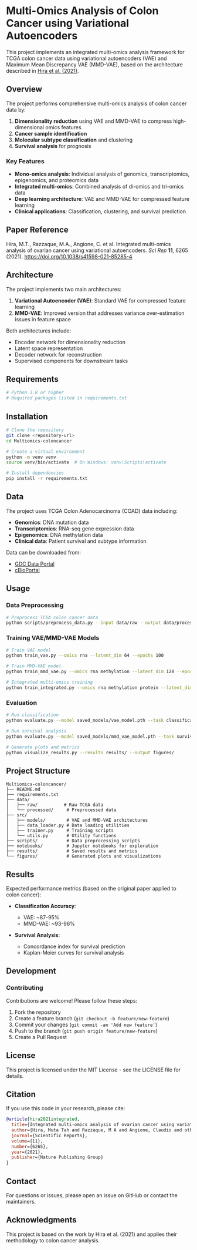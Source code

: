 # Multi-Omics Analysis of Colon Cancer using Variational Autoencoders

This project implements an integrated multi-omics analysis framework for TCGA colon cancer data using variational autoencoders (VAE) and Maximum Mean Discrepancy VAE (MMD-VAE), based on the architecture described in [Hira et al. (2021)](https://www.nature.com/articles/s41598-021-85285-4).

## Overview

The project performs comprehensive multi-omics analysis of colon cancer data by:
1. **Dimensionality reduction** using VAE and MMD-VAE to compress high-dimensional omics features
2. **Cancer sample identification** 
3. **Molecular subtype classification** and clustering
4. **Survival analysis** for prognosis

### Key Features

- **Mono-omics analysis**: Individual analysis of genomics, transcriptomics, epigenomics, and proteomics data
- **Integrated multi-omics**: Combined analysis of di-omics and tri-omics data
- **Deep learning architecture**: VAE and MMD-VAE for compressed feature learning
- **Clinical applications**: Classification, clustering, and survival prediction

## Paper Reference

Hira, M.T., Razzaque, M.A., Angione, C. et al. Integrated multi-omics analysis of ovarian cancer using variational autoencoders. *Sci Rep* **11**, 6265 (2021). https://doi.org/10.1038/s41598-021-85285-4

## Architecture

The project implements two main architectures:

1. **Variational Autoencoder (VAE)**: Standard VAE for compressed feature learning
2. **MMD-VAE**: Improved version that addresses variance over-estimation issues in feature space

Both architectures include:
- Encoder network for dimensionality reduction
- Latent space representation
- Decoder network for reconstruction
- Supervised components for downstream tasks

## Requirements

```bash
# Python 3.8 or higher
# Required packages listed in requirements.txt
```

## Installation

```bash
# Clone the repository
git clone <repository-url>
cd Multiomics-coloncancer

# Create a virtual environment
python -m venv venv
source venv/bin/activate  # On Windows: venv\Scripts\activate

# Install dependencies
pip install -r requirements.txt
```

## Data

The project uses TCGA Colon Adenocarcinoma (COAD) data including:
- **Genomics**: DNA mutation data
- **Transcriptomics**: RNA-seq gene expression data
- **Epigenomics**: DNA methylation data
- **Clinical data**: Patient survival and subtype information

Data can be downloaded from:
- [GDC Data Portal](https://portal.gdc.cancer.gov/)
- [cBioPortal](https://www.cbioportal.org/)

## Usage

### Data Preprocessing

```bash
# Preprocess TCGA colon cancer data
python scripts/preprocess_data.py --input data/raw --output data/processed
```

### Training VAE/MMD-VAE Models

```bash
# Train VAE model
python train_vae.py --omics rna --latent_dim 64 --epochs 100

# Train MMD-VAE model
python train_mmd_vae.py --omics rna methylation --latent_dim 128 --epochs 100

# Integrated multi-omics training
python train_integrated.py --omics rna methylation protein --latent_dim 256
```

### Evaluation

```bash
# Run classification
python evaluate.py --model saved_models/vae_model.pth --task classification

# Run survival analysis
python evaluate.py --model saved_models/mmd_vae_model.pth --task survival

# Generate plots and metrics
python visualize_results.py --results results/ --output figures/
```

## Project Structure

```
Multiomics-coloncancer/
├── README.md
├── requirements.txt
├── data/
│   ├── raw/          # Raw TCGA data
│   └── processed/     # Preprocessed data
├── src/
│   ├── models/        # VAE and MMD-VAE architectures
│   ├── data_loader.py # Data loading utilities
│   ├── trainer.py     # Training scripts
│   └── utils.py       # Utility functions
├── scripts/           # Data preprocessing scripts
├── notebooks/         # Jupyter notebooks for exploration
├── results/           # Saved results and metrics
└── figures/           # Generated plots and visualizations
```

## Results

Expected performance metrics (based on the original paper applied to colon cancer):

- **Classification Accuracy**: 
  - VAE: ~87-95%
  - MMD-VAE: ~93-96%
  
- **Survival Analysis**: 
  - Concordance index for survival prediction
  - Kaplan-Meier curves for survival analysis

## Development

### Contributing

Contributions are welcome! Please follow these steps:

1. Fork the repository
2. Create a feature branch (`git checkout -b feature/new-feature`)
3. Commit your changes (`git commit -am 'Add new feature'`)
4. Push to the branch (`git push origin feature/new-feature`)
5. Create a Pull Request

## License

This project is licensed under the MIT License - see the LICENSE file for details.

## Citation

If you use this code in your research, please cite:

```bibtex
@article{hira2021integrated,
  title={Integrated multi-omics analysis of ovarian cancer using variational autoencoders},
  author={Hira, Muta Tah and Razzaque, M A and Angione, Claudio and others},
  journal={Scientific Reports},
  volume={11},
  number={6265},
  year={2021},
  publisher={Nature Publishing Group}
}
```

## Contact

For questions or issues, please open an issue on GitHub or contact the maintainers.

## Acknowledgments

This project is based on the work by Hira et al. (2021) and applies their methodology to colon cancer analysis.


